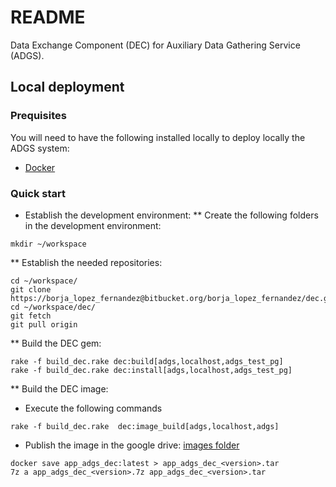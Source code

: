 # README #

Data Exchange Component (DEC) for Auxiliary Data Gathering Service (ADGS).

## Local deployment

### Prequisites

You will need to have the following installed locally to deploy locally the ADGS system:

- [Docker](https://docs.docker.com/install/)

### Quick start

* Establish the development environment:
** Create the following folders in the development environment:
```
mkdir ~/workspace
```
** Establish the needed repositories:
```
cd ~/workspace/
git clone https://borja_lopez_fernandez@bitbucket.org/borja_lopez_fernandez/dec.git
cd ~/workspace/dec/
git fetch
git pull origin
```

** Build the DEC gem:
```
rake -f build_dec.rake dec:build[adgs,localhost,adgs_test_pg]
rake -f build_dec.rake dec:install[adgs,localhost,adgs_test_pg]
```

** Build the DEC image:

* Execute the following commands
```
rake -f build_dec.rake  dec:image_build[adgs,localhost,adgs]
```
* Publish the image in the google drive: [images folder](https://drive.google.com/drive/folders/1gKWJW90cuKxg3cKXoa8RJc-SK17J5Fzd?usp=drive_link)
```
docker save app_adgs_dec:latest > app_adgs_dec_<version>.tar
7z a app_adgs_dec_<version>.7z app_adgs_dec_<version>.tar
```
